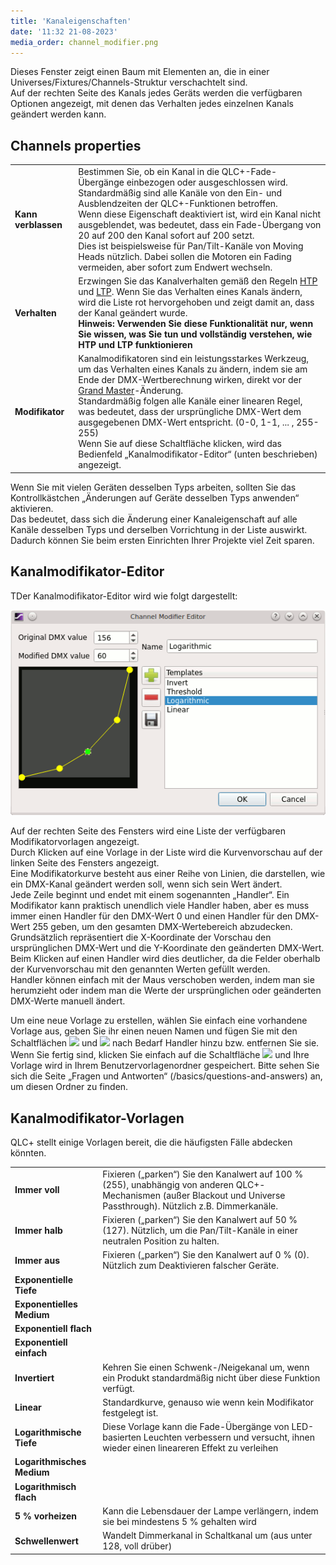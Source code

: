 ```yaml
---
title: 'Kanaleigenschaften'
date: '11:32 21-08-2023'
media_order: channel_modifier.png
---
```


Dieses Fenster zeigt einen Baum mit Elementen an, die in einer Universes/Fixtures/Channels-Struktur verschachtelt sind.  
Auf der rechten Seite des Kanals jedes Geräts werden die verfügbaren Optionen angezeigt, mit denen das Verhalten jedes einzelnen Kanals geändert werden kann.  

Channels properties
-------------------

|     |     |
| --- | --- |
| **Kann verblassen** | Bestimmen Sie, ob ein Kanal in die QLC+-Fade-Übergänge einbezogen oder ausgeschlossen wird.  <br>Standardmäßig sind alle Kanäle von den Ein- und Ausblendzeiten der QLC+-Funktionen betroffen.  <br>Wenn diese Eigenschaft deaktiviert ist, wird ein Kanal nicht ausgeblendet, was bedeutet, dass ein Fade-Übergang von 20 auf 200 den Kanal sofort auf 200 setzt. <br>Dies ist beispielsweise für Pan/Tilt-Kanäle von Moving Heads nützlich. Dabei sollen die Motoren ein Fading vermeiden, aber sofort zum Endwert wechseln. |
| **Verhalten** | Erzwingen Sie das Kanalverhalten gemäß den Regeln [HTP](/basics/glossary-and-concepts#htp) und [LTP](/basics/glossary-and-concepts#ltp). Wenn Sie das Verhalten eines Kanals ändern, wird die Liste rot hervorgehoben und zeigt damit an, dass der Kanal geändert wurde.  <br>**Hinweis: Verwenden Sie diese Funktionalität nur, wenn Sie wissen, was Sie tun und vollständig verstehen, wie HTP und LTP funktionieren** |
| **Modifikator** | Kanalmodifikatoren sind ein leistungsstarkes Werkzeug, um das Verhalten eines Kanals zu ändern, indem sie am Ende der DMX-Wertberechnung wirken, direkt vor der [Grand Master](/basics/glossary-and-concepts#grand-master)-Änderung.  <br>Standardmäßig folgen alle Kanäle einer linearen Regel, was bedeutet, dass der ursprüngliche DMX-Wert dem ausgegebenen DMX-Wert entspricht. (0-0, 1-1, ... , 255-255) <br>Wenn Sie auf diese Schaltfläche klicken, wird das Bedienfeld „Kanalmodifikator-Editor“ (unten beschrieben) angezeigt. |

  
Wenn Sie mit vielen Geräten desselben Typs arbeiten, sollten Sie das Kontrollkästchen „Änderungen auf Geräte desselben Typs anwenden“ aktivieren.  
Das bedeutet, dass sich die Änderung einer Kanaleigenschaft auf alle Kanäle desselben Typs und derselben Vorrichtung in der Liste auswirkt.  
Dadurch können Sie beim ersten Einrichten Ihrer Projekte viel Zeit sparen.

Kanalmodifikator-Editor
-----------------------

TDer Kanalmodifikator-Editor wird wie folgt dargestellt:

![](channelmodifier.png)  
  
Auf der rechten Seite des Fensters wird eine Liste der verfügbaren Modifikatorvorlagen angezeigt.  
Durch Klicken auf eine Vorlage in der Liste wird die Kurvenvorschau auf der linken Seite des Fensters angezeigt.  
Eine Modifikatorkurve besteht aus einer Reihe von Linien, die darstellen, wie ein DMX-Kanal geändert werden soll, wenn sich sein Wert ändert.  
Jede Zeile beginnt und endet mit einem sogenannten „Handler“. Ein Modifikator kann praktisch unendlich viele Handler haben, aber es muss immer einen Handler für den DMX-Wert 0 und einen Handler für den DMX-Wert 255 geben, um den gesamten DMX-Wertebereich abzudecken.  
Grundsätzlich repräsentiert die X-Koordinate der Vorschau den ursprünglichen DMX-Wert und die Y-Koordinate den geänderten DMX-Wert.  
Beim Klicken auf einen Handler wird dies deutlicher, da die Felder oberhalb der Kurvenvorschau mit den genannten Werten gefüllt werden.  
Handler können einfach mit der Maus verschoben werden, indem man sie herumzieht oder indem man die Werte der ursprünglichen oder geänderten DMX-Werte manuell ändert.  
  
Um eine neue Vorlage zu erstellen, wählen Sie einfach eine vorhandene Vorlage aus, geben Sie ihr einen neuen Namen und fügen Sie mit den Schaltflächen ![](/basics/edit_add.png) und ![](/basics/edit_remove.png) nach Bedarf Handler hinzu bzw. entfernen Sie sie.  
Wenn Sie fertig sind, klicken Sie einfach auf die Schaltfläche ![](/basics/filesave.png) und Ihre Vorlage wird in Ihrem Benutzervorlagenordner gespeichert. Bitte sehen Sie sich die Seite „Fragen und Antworten“ (/basics/questions-and-answers) an, um diesen Ordner zu finden.

Kanalmodifikator-Vorlagen
--------------------------

QLC+ stellt einige Vorlagen bereit, die die häufigsten Fälle abdecken könnten.

|     |     |
| --- | --- |
| **Immer voll** | Fixieren („parken“) Sie den Kanalwert auf 100 % (255), unabhängig von anderen QLC+-Mechanismen (außer Blackout und Universe Passthrough). Nützlich z.B. Dimmerkanäle. |
| **Immer halb** | Fixieren („parken“) Sie den Kanalwert auf 50 % (127). Nützlich, um die Pan/Tilt-Kanäle in einer neutralen Position zu halten. |
| **Immer aus** | Fixieren („parken“) Sie den Kanalwert auf 0 % (0). Nützlich zum Deaktivieren falscher Geräte. |
| **Exponentielle Tiefe** |     |
| **Exponentielles Medium** |     |
| **Exponentiell flach** |     |
| **Exponentiell einfach** |     |
| **Invertiert** | Kehren Sie einen Schwenk-/Neigekanal um, wenn ein Produkt standardmäßig nicht über diese Funktion verfügt. |
| **Linear** | Standardkurve, genauso wie wenn kein Modifikator festgelegt ist. |
| **Logarithmische Tiefe** | Diese Vorlage kann die Fade-Übergänge von LED-basierten Leuchten verbessern und versucht, ihnen wieder einen lineareren Effekt zu verleihen |
| **Logarithmisches Medium** |
| **Logarithmisch flach** |
| **5 % vorheizen** | Kann die Lebensdauer der Lampe verlängern, indem sie bei mindestens 5 % gehalten wird |
| **Schwellenwert** | Wandelt Dimmerkanal in Schaltkanal um (aus unter 128, voll drüber) |